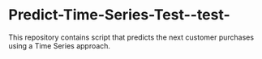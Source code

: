 # Predict-Time-Series-Test--test-
This repository contains script that predicts the next customer purchases using a Time Series approach.
